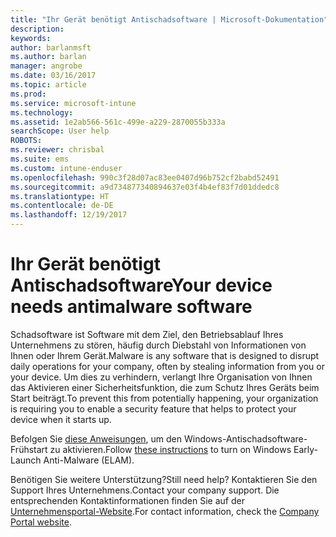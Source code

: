 ```yaml
---
title: "Ihr Gerät benötigt Antischadsoftware | Microsoft-Dokumentation"
description: 
keywords: 
author: barlanmsft
ms.author: barlan
manager: angrobe
ms.date: 03/16/2017
ms.topic: article
ms.prod: 
ms.service: microsoft-intune
ms.technology: 
ms.assetid: 1e2ab566-561c-499e-a229-2870055b333a
searchScope: User help
ROBOTS: 
ms.reviewer: chrisbal
ms.suite: ems
ms.custom: intune-enduser
ms.openlocfilehash: 990c3f28d07ac83ee0407d96b752cf2babd52491
ms.sourcegitcommit: a9d734877340894637e03f4b4ef83f7d01ddedc8
ms.translationtype: HT
ms.contentlocale: de-DE
ms.lasthandoff: 12/19/2017
---
```

# <a name="your-device-needs-antimalware-software"></a><span data-ttu-id="0fadb-102">Ihr Gerät benötigt Antischadsoftware</span><span class="sxs-lookup"><span data-stu-id="0fadb-102">Your device needs antimalware software</span></span>

<span data-ttu-id="0fadb-103">Schadsoftware ist Software mit dem Ziel, den Betriebsablauf Ihres Unternehmens zu stören, häufig durch Diebstahl von Informationen von Ihnen oder Ihrem Gerät.</span><span class="sxs-lookup"><span data-stu-id="0fadb-103">Malware is any software that is designed to disrupt daily operations for your company, often by stealing information from you or your device.</span></span> <span data-ttu-id="0fadb-104">Um dies zu verhindern, verlangt Ihre Organisation von Ihnen das Aktivieren einer Sicherheitsfunktion, die zum Schutz Ihres Geräts beim Start beiträgt.</span><span class="sxs-lookup"><span data-stu-id="0fadb-104">To prevent this from potentially happening, your organization is requiring you to enable a security feature that helps to protect your device when it starts up.</span></span>

<span data-ttu-id="0fadb-105">Befolgen Sie [diese Anweisungen](https://gallery.technet.microsoft.com/How-to-turn-on-Early-84552ec5), um den Windows-Antischadsoftware-Frühstart zu aktivieren.</span><span class="sxs-lookup"><span data-stu-id="0fadb-105">Follow [these instructions](https://gallery.technet.microsoft.com/How-to-turn-on-Early-84552ec5) to turn on Windows Early-Launch Anti-Malware (ELAM).</span></span>

<span data-ttu-id="0fadb-106">Benötigen Sie weitere Unterstützung?</span><span class="sxs-lookup"><span data-stu-id="0fadb-106">Still need help?</span></span> <span data-ttu-id="0fadb-107">Kontaktieren Sie den Support Ihres Unternehmens.</span><span class="sxs-lookup"><span data-stu-id="0fadb-107">Contact your company support.</span></span> <span data-ttu-id="0fadb-108">Die entsprechenden Kontaktinformationen finden Sie auf der [Unternehmensportal-Website](https://portal.manage.microsoft.com#HelpDeskDialog).</span><span class="sxs-lookup"><span data-stu-id="0fadb-108">For contact information, check the [Company Portal website](https://portal.manage.microsoft.com#HelpDeskDialog).</span></span>
